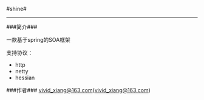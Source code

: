 #shine#

----------

###简介###

一款基于spring的SOA框架

支持协议：
- http
- netty
- hessian

###作者###
vivid_xiang@163.com(vivid_xiang@163.com)